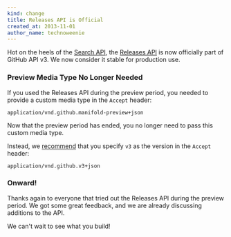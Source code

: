 ```yaml
---
kind: change
title: Releases API is Official
created_at: 2013-11-01
author_name: technoweenie
---
```


Hot on the heels of the [Search API][search-api], the [Releases API][releases-api]
is now officially part of GitHub API v3.  We now consider it stable for
production use.  

### Preview Media Type No Longer Needed

If you used the Releases API during the preview period, you needed to provide a custom media type in the `Accept` header:

    application/vnd.github.manifold-preview+json

Now that the preview period has ended, you no longer need to pass this custom media type.

Instead, we [recommend][media-types] that you specify `v3` as the version in the `Accept` header:

    application/vnd.github.v3+json

### Onward!

Thanks again to everyone that tried out the Releases API during the preview period.
We got some great feedback, and we are already discussing additions to the API.

We can't wait to see what you build!

[media-types]: /v3/media
[preview-period]: /changes/2013-07-19-preview-the-new-search-api/#preview-period
[releases-api]: /v3/repos/releases/
[search-api]: http://developer.github.com/changes/2013-10-29-search-api-becomes-an-official-part-of-github-api-v3/
